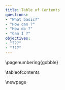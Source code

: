 ```yaml
---
title: Table of Contents
questions:
- "What basic?"
- "How can ?"
- "How do ?"
- "Can I ?"
objectives:
- "???"
- "???"
---
```


\pagenumbering{gobble}

\tableofcontents

\newpage